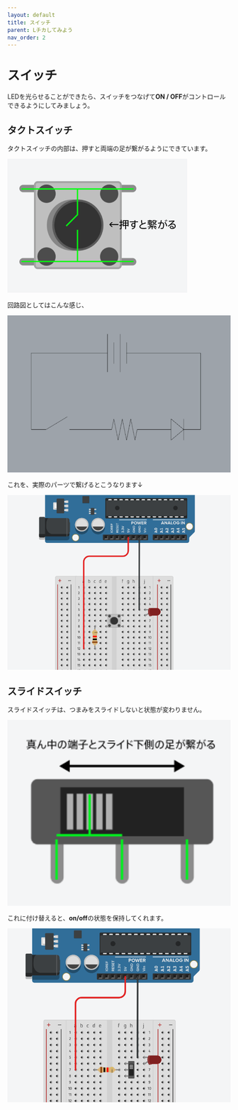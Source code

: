 ```yaml
---
layout: default
title: スイッチ
parent: Lチカしてみよう
nav_order: 2
---
```


# スイッチ
LEDを光らせることができたら、スイッチをつなげて**ON / OFF**がコントロールできるようにしてみましょう。

## タクトスイッチ

タクトスイッチの内部は、押すと両端の足が繋がるようにできています。


<img src="assets/switch_internal.png" alt="hi" class="inline"/>

回路図としてはこんな感じ、

<img src="assets/switch_led_circuit.png" width="640" alt="hi" class="inline"/>

これを、実際のパーツで繋げるとこうなります↓

<img src="assets/blink_switch.png" width="640" alt="hi" class="inline"/>

## スライドスイッチ

スライドスイッチは、つまみをスライドしないと状態が変わりません。

<img src="assets/slide_internal.png" width="640" alt="hi" class="inline"/>

これに付け替えると、**on/off**の状態を保持してくれます。

<img src="assets/blink_slide.png" width="640" alt="hi" class="inline"/>
